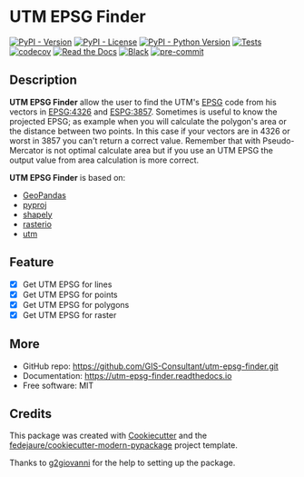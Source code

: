 # UTM EPSG Finder
[![PyPI - Version](https://img.shields.io/pypi/v/utm-epsg-finder.svg)](https://pypi.python.org/pypi/utm-epsg-finder)
[![PyPI - License](https://img.shields.io/pypi/l/utm-epsg-finder.svg)](https://pypi.python.org/pypi/utm-epsg-finder)
[![PyPI - Python Version](https://img.shields.io/pypi/pyversions/utm-epsg-finder.svg)](https://pypi.python.org/pypi/utm-epsg-finder)
[![Tests](https://github.com/GIS-Consultant/utm-epsg-finder/workflows/tests/badge.svg)](https://github.com/GIS-Consultant/utm-epsg-finder/actions?workflow=tests)
[![codecov](https://codecov.io/gh/GIS-Consultant/utm-epsg-finder/branch/master/graph/badge.svg?token=CFA8VDHT8W)](https://codecov.io/gh/GIS-Consultant/utm-epsg-finder)
[![Read the Docs](https://readthedocs.org/projects/utm-epsg-finder/badge/)](https://utm-epsg-finder.readthedocs.io/)
[![Black](https://img.shields.io/badge/code%20style-black-000000.svg)](https://github.com/psf/black)
[![pre-commit](https://img.shields.io/badge/pre--commit-enabled-brightgreen?logo=pre-commit&logoColor=white)](https://github.com/pre-commit/pre-commit)

## Description
**UTM EPSG Finder** allow the user to find the UTM's [EPSG](https://epsg.org/home.html) code from his vectors in [EPSG:4326](http://epsg.io/4326) and [ESPG:3857](http://epsg.io/3857).
Sometimes is useful to know the projected EPSG; as example when you will calculate the polygon's area or the distance between two points. In this case if your vectors are in 4326 or worst in 3857
you can't return a correct value. Remember that with Pseudo-Mercator is not optimal calculate area but if you use an UTM EPSG the output value from area calculation is more correct.

**UTM EPSG Finder** is based on:
- [GeoPandas](https://pypi.org/project/geopandas/)
- [pyproj](https://pypi.org/project/pyproj/)
- [shapely](https://shapely.readthedocs.io/en/latest/project.html)  
- [rasterio](https://rasterio.readthedocs.io/en/latest/index.html)
- [utm](https://pypi.org/project/utm/)


## Feature
- [x] Get UTM EPSG for lines
- [x] Get UTM EPSG for points
- [x] Get UTM EPSG for polygons
- [x] Get UTM EPSG for raster

## More
* GitHub repo: <https://github.com/GIS-Consultant/utm-epsg-finder.git>
* Documentation: <https://utm-epsg-finder.readthedocs.io>
* Free software: MIT


## Credits

This package was created with [Cookiecutter][cookiecutter] and the [fedejaure/cookiecutter-modern-pypackage][cookiecutter-modern-pypackage] project template.

[cookiecutter]: https://github.com/cookiecutter/cookiecutter
[cookiecutter-modern-pypackage]: https://github.com/fedejaure/cookiecutter-modern-pypackage

Thanks to [g2giovanni](https://github.com/g2giovanni) for the help to setting up the package.
